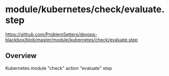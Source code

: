 # module/kubernetes/check/evaluate.step

https://github.com/ProblemSetters/devops-blackbox/blob/master/module/kubernetes/check/evaluate.step

## Overview

Kubernetes module "check" action "evaluate" step


